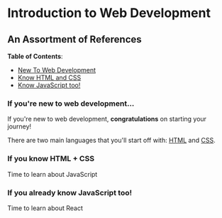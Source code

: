 # Introduction to Web Development
## An Assortment of References

**Table of Contents**:
* [New To Web Development](#if-you're-new-to-web-development)
* [Know HTML and CSS](#if-you-know-HTML--CSS)
* [Know JavaScript too!](#if-you-already-know-JavaScript-too)

### If you're new to web development...
If you're new to web development, **congratulations** on starting your journey!

There are two main languages that you'll start off with: [HTML](https://www.w3schools.com/html/html_intro.asp) and [CSS](https://www.w3schools.com/css/css_intro.asp).

### If you know HTML + CSS
Time to learn about JavaScript

### If you already know JavaScript too!
Time to learn about React
